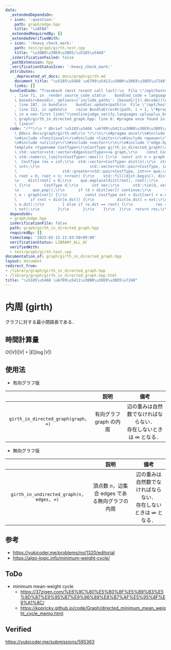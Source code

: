 ```yaml
---
data:
  _extendedDependsOn:
  - icon: ':question:'
    path: graph/edge.hpp
    title: "\u8FBA"
  _extendedRequiredBy: []
  _extendedVerifiedWith:
  - icon: ':heavy_check_mark:'
    path: test/graph/girth.test.cpp
    title: "\u30B0\u30E9\u30D5/\u5185\u5468"
  _isVerificationFailed: false
  _pathExtension: hpp
  _verificationStatusIcon: ':heavy_check_mark:'
  attributes:
    _deprecated_at_docs: docs/graph/girth.md
    document_title: "\u5185\u5468 \u6709\u5411\u30B0\u30E9\u30D5\u7248"
    links: []
  bundledCode: "Traceback (most recent call last):\n  File \"/opt/hostedtoolcache/Python/3.10.2/x64/lib/python3.10/site-packages/onlinejudge_verify/documentation/build.py\"\
    , line 71, in _render_source_code_stat\n    bundled_code = language.bundle(stat.path,\
    \ basedir=basedir, options={'include_paths': [basedir]}).decode()\n  File \"/opt/hostedtoolcache/Python/3.10.2/x64/lib/python3.10/site-packages/onlinejudge_verify/languages/cplusplus.py\"\
    , line 187, in bundle\n    bundler.update(path)\n  File \"/opt/hostedtoolcache/Python/3.10.2/x64/lib/python3.10/site-packages/onlinejudge_verify/languages/cplusplus_bundle.py\"\
    , line 312, in update\n    raise BundleErrorAt(path, i + 1, \"#pragma once found\
    \ in a non-first line\")\nonlinejudge_verify.languages.cplusplus_bundle.BundleErrorAt:\
    \ graph/girth_in_directed_graph.hpp: line 6: #pragma once found in a non-first\
    \ line\n"
  code: "/**\r\n * @brief \u5185\u5468 \u6709\u5411\u30B0\u30E9\u30D5\u7248\r\n *\
    \ @docs docs/graph/girth.md\r\n */\r\n\r\n#pragma once\r\n#include <algorithm>\r\
    \n#include <functional>\r\n#include <limits>\r\n#include <queue>\r\n#include <tuple>\r\
    \n#include <utility>\r\n#include <vector>\r\n\r\n#include \"edge.hpp\"\r\n\r\n\
    template <typename CostType>\r\nCostType girth_in_directed_graph(\r\n    const\
    \ std::vector<std::vector<Edge<CostType>>>& graph,\r\n    const CostType inf =\
    \ std::numeric_limits<CostType>::max()) {\r\n  const int n = graph.size();\r\n\
    \  CostType res = inf;\r\n  std::vector<CostType> dist(n);\r\n  std::priority_queue<std::pair<CostType,\
    \ int>,\r\n                      std::vector<std::pair<CostType, int>>,\r\n  \
    \                    std::greater<std::pair<CostType, int>>> que;\r\n  for (int\
    \ root = 0; root < n; ++root) {\r\n    std::fill(dist.begin(), dist.end(), inf);\r\
    \n    dist[root] = 0;\r\n    que.emplace(dist[root], root);\r\n    while (!que.empty())\
    \ {\r\n      CostType d;\r\n      int ver;\r\n      std::tie(d, ver) = que.top();\r\
    \n      que.pop();\r\n      if (d > dist[ver]) continue;\r\n      for (const Edge<CostType>&\
    \ e : graph[ver]) {\r\n        const CostType nxt = dist[ver] + e.cost;\r\n  \
    \      if (nxt < dist[e.dst]) {\r\n          dist[e.dst] = nxt;\r\n          que.emplace(nxt,\
    \ e.dst);\r\n        } else if (e.dst == root) {\r\n          res = std::min(res,\
    \ nxt);\r\n        }\r\n      }\r\n    }\r\n  }\r\n  return res;\r\n}\r\n"
  dependsOn:
  - graph/edge.hpp
  isVerificationFile: false
  path: graph/girth_in_directed_graph.hpp
  requiredBy: []
  timestamp: '2022-02-15 21:43:58+09:00'
  verificationStatus: LIBRARY_ALL_AC
  verifiedWith:
  - test/graph/girth.test.cpp
documentation_of: graph/girth_in_directed_graph.hpp
layout: document
redirect_from:
- /library/graph/girth_in_directed_graph.hpp
- /library/graph/girth_in_directed_graph.hpp.html
title: "\u5185\u5468 \u6709\u5411\u30B0\u30E9\u30D5\u7248"
---
```

# 内周 (girth)

グラフに対する最小閉路長である．


## 時間計算量

$O(\lvert V \rvert (\lvert V \rvert + \lvert E \rvert) \log{\lvert V \rvert})$


## 使用法

- 有向グラフ版

||説明|備考|
|:--:|:--:|:--:|
|`girth_in_directed_graph(graph, ∞)`|有向グラフ $\mathrm{graph}$ の内周|辺の重みは自然数でなければならない．<br>存在しないときは $\infty$ となる．|

- 無向グラフ版

||説明|備考|
|:--:|:--:|:--:|
|`girth_in_undirected_graph(n, edges, ∞)`|頂点数 $n$，辺集合 $\mathrm{edges}$ である無向グラフの内周|辺の重みは自然数でなければならない．<br>存在しないときは $\infty$ となる．|


## 参考

- https://yukicoder.me/problems/no/1320/editorial
- https://algo-logic.info/minimum-weight-cycle/


## ToDo

- minimum mean-weight cycle
  - https://37zigen.com/%E6%9C%80%E5%B0%8F%E5%B9%B3%E5%9D%87%E9%95%B7%E9%96%89%E8%B7%AF%E5%95%8F%E9%A1%8C/
  - https://kopricky.github.io/code/Graph/directed_minimum_mean_weight_cycle_memo.html


## Verified

https://yukicoder.me/submissions/595363

